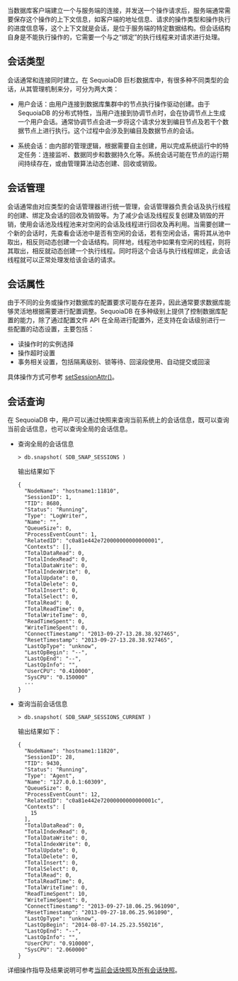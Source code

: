 [^_^]:
    会话
    作者：杨上德
    时间：20190618
    评审意见
    王涛：时间：
    许建辉：时间：
    市场部：时间：201090726


当数据库客户端建立一个与服务端的连接，并发送一个操作请求后，服务端通常需要保存这个操作的上下文信息，如客户端的地址信息、请求的操作类型和操作执行的进度信息等，这个上下文就是会话，是位于服务端的特定数据结构。但会话结构自身是不能执行操作的，它需要一个与之“绑定”的执行线程来对请求进行处理。

会话类型
----
会话通常和连接同时建立。在 SequoiaDB 巨杉数据库中，有很多种不同类型的会话，从其管理机制来分，可分为两大类：
+ 用户会话：由用户连接到数据库集群中的节点执行操作驱动创建。由于 SequoiaDB 的分布式特性，当用户连接到协调节点时，会在协调节点上生成一个用户会话。通常协调节点会进一步将这个请求分发到编目节点及若干个数据节点上进行执行。这个过程中会涉及到编目及数据节点的会话。

+ 系统会话：由内部的管理逻辑，根据需要自主创建，用以完成系统运行中的特定任务：连接监听、数据同步和数据持久化等。系统会话可能在节点的运行期间持续存在，或由管理算法动态创建、回收或销毁。

会话管理
----
会话通常由对应类型的会话管理器进行统一管理，会话管理器负责会话及执行线程的创建、绑定及会话的回收及销毁等。为了减少会话及线程反复创建及销毁的开销，使用会话池及线程池来对空闲的会话及线程进行回收及再利用。当需要创建一个新的会话时，先查看会话池中是否有空闲的会话，若有空闲会话，需将其从池中取出，相反则动态创建一个会话结构。同样地，线程池中如果有空闲的线程，则将其取出，相反就动态创建一个执行线程。同时将这个会话与执行线程绑定，此会话线程就可以正常处理发给该会话的请求。

会话属性
----
由于不同的业务或操作对数据库的配置要求可能存在差异，因此通常要求数据库能够灵活地根据需要进行配置调整。SequoiaDB 在多种级别上提供了控制数据库配置的能力，除了通过配置文件 API 在全局进行配置外，还支持在会话级别进行一些配置的动态设置，主要包括：
+ 读操作时的实例选择
+ 操作超时设置
+ 事务相关设置，包括隔离级别、锁等待、回滚段使用、自动提交或回滚

具体操作方式可参考 [setSessionAttr()][setSessionAttr]。

会话查询
----
在 SequoiaDB 中，用户可以通过快照来查询当前系统上的会话信息，既可以查询当前会话信息，也可以查询全局的会话信息。

* 查询全局的会话信息

   ```lang-bash
   > db.snapshot( SDB_SNAP_SESSIONS )
   ```

   输出结果如下

   ```lang-json
   {
     "NodeName": "hostname1:11810",
     "SessionID": 1,
     "TID": 8680,
     "Status": "Running",
     "Type": "LogWriter",
     "Name": "",
     "QueueSize": 0,
     "ProcessEventCount": 1,
     "RelatedID": "c0a81e442e720000000000000001",
     "Contexts": [],
     "TotalDataRead": 0,
     "TotalIndexRead": 0,
     "TotalDataWrite": 0,
     "TotalIndexWrite": 0,
     "TotalUpdate": 0,
     "TotalDelete": 0,
     "TotalInsert": 0,
     "TotalSelect": 0,
     "TotalRead": 0,
     "TotalReadTime": 0,
     "TotalWriteTime": 0,
     "ReadTimeSpent": 0,
     "WriteTimeSpent": 0,
     "ConnectTimestamp": "2013-09-27-13.28.38.927465",
     "ResetTimestamp": "2013-09-27-13.28.38.927465",
     "LastOpType": "unknow",
     "LastOpBegin": "--",
     "LastOpEnd": "--",
     "LastOpInfo": "",
     "UserCPU": "0.410000",
     "SysCPU": "0.150000"
     ···
   }
   ```

* 查询当前会话信息

   ```lang-json
   > db.snapshot( SDB_SNAP_SESSIONS_CURRENT )
   ```

   输出结果如下：

   ```lang-json
   {
     "NodeName": "hostname1:11820",
     "SessionID": 28,
     "TID": 9430,
     "Status": "Running",
     "Type": "Agent",
     "Name": "127.0.0.1:60309",
     "QueueSize": 0,
     "ProcessEventCount": 12,
     "RelatedID": "c0a81e442e72000000000000001c",
     "Contexts": [
       15
     ],
     "TotalDataRead": 0,
     "TotalIndexRead": 0,
     "TotalDataWrite": 0,
     "TotalIndexWrite": 0,
     "TotalUpdate": 0,
     "TotalDelete": 0,
     "TotalInsert": 0,
     "TotalSelect": 0,
     "TotalRead": 0,
     "TotalReadTime": 0,
     "TotalWriteTime": 0,
     "ReadTimeSpent": 10,
     "WriteTimeSpent": 0,
     "ConnectTimestamp": "2013-09-27-18.06.25.961090",
     "ResetTimestamp": "2013-09-27-18.06.25.961090",
     "LastOpType": "unknow",
     "LastOpBegin": "2014-08-07-14.25.23.550216",
     "LastOpEnd": "--",
     "LastOpInfo": "",
     "UserCPU": "0.910000",
     "SysCPU": "2.060000"
   }
   ```

详细操作指导及结果说明可参考[当前会话快照][snapshot_current_session]及[所有会话快照][snapshot_session]。

[^_^]:
    本文使用到的所有链接及引用

[setSessionAttr]:manual/Manual/Sequoiadb_Command/Sdb/setSessionAttr.md
[snapshot_current_session]:manual/Manual/Snapshot/SDB_SNAP_SESSIONS_CURRENT.md
[snapshot_session]:manual/Manual/Snapshot/SDB_SNAP_SESSIONS.md
